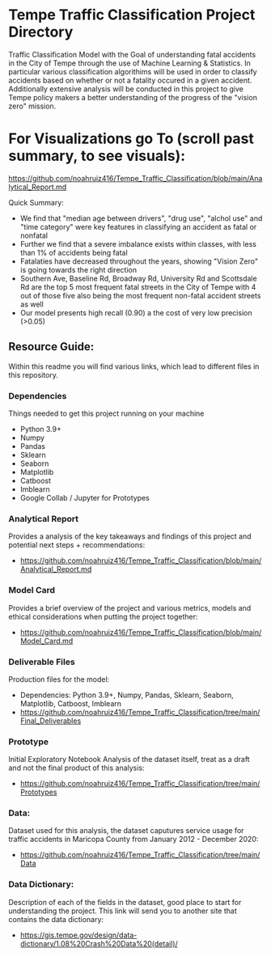 # Tempe Traffic Classification Project Directory
Traffic Classification Model with the Goal of understanding fatal accidents in the City of Tempe through the use of Machine Learning & Statistics. In particular various classification algorithims will be used in order to classify accidents based on whether or not a fatality occured in a given accident. Additionally extensive analysis will be conducted in this project to give Tempe policy makers a better understanding of the progress of the "vision zero" mission.

# For Visualizations go To (scroll past summary, to see visuals): 
https://github.com/noahruiz416/Tempe_Traffic_Classification/blob/main/Analytical_Report.md

Quick Summary:
- We find that "median age between drivers", "drug use", "alchol use" and "time category" were key features in classifying an accident as fatal or nonfatal 
- Further we find that a severe imbalance exists within classes, with less than 1% of accidents being fatal 
- Fatalaties have decreased throughout the years, showing "Vision Zero" is going towards the right direction 
- Southern Ave, Baseline Rd, Broadway Rd, University Rd and Scottsdale Rd are the top 5 most frequent fatal streets in the City of Tempe with 4 out of those five also being the most frequent non-fatal accident streets as well
- Our model presents high recall (0.90) a the cost of very low precision (>0.05)

## Resource Guide:
Within this readme you will find various links, which lead to different files in this repository. 

### Dependencies
Things needed to get this project running on your machine 
- Python 3.9+
- Numpy
- Pandas
- Sklearn
- Seaborn
- Matplotlib
- Catboost
- Imblearn
- Google Collab / Jupyter for Prototypes 

### Analytical Report 
Provides a analysis of the key takeaways and findings of this project and potential next steps + recommendations:
- https://github.com/noahruiz416/Tempe_Traffic_Classification/blob/main/Analytical_Report.md

### Model Card 
Provides a brief overview of the project and various metrics, models and ethical considerations when putting the project together:
- https://github.com/noahruiz416/Tempe_Traffic_Classification/blob/main/Model_Card.md

### Deliverable Files 
Production files for the model:
- Dependencies: Python 3.9+, Numpy, Pandas, Sklearn, Seaborn, Matplotlib, Catboost, Imblearn
- https://github.com/noahruiz416/Tempe_Traffic_Classification/tree/main/Final_Deliverables

### Prototype
Initial Exploratory Notebook Analysis of the dataset itself, treat as a draft and not the final product of this analysis:
- https://github.com/noahruiz416/Tempe_Traffic_Classification/tree/main/Prototypes

### Data:
Dataset used for this analysis, the dataset caputures service usage for traffic accidents  in Maricopa County from January 2012 - December 2020:
- https://github.com/noahruiz416/Tempe_Traffic_Classification/tree/main/Data

### Data Dictionary:
Description of each of the fields in the dataset, good place to start for understanding the project. This link will send you to another site that contains the data dictionary:
- https://gis.tempe.gov/design/data-dictionary/1.08%20Crash%20Data%20(detail)/

